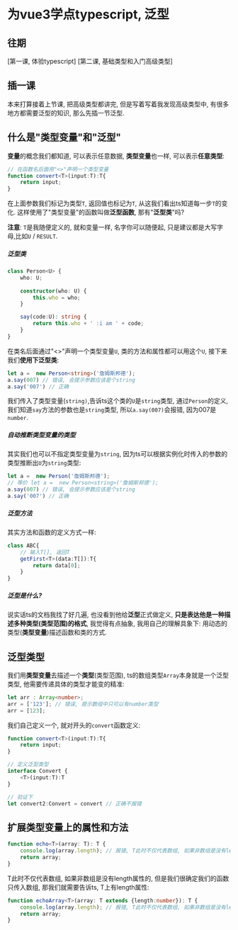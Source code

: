 # 为vue3学点typescript, 泛型

## 往期
[第一课, 体验typescript]
[第二课, 基础类型和入门高级类型]

## 插一课
本来打算接着上节课, 把高级类型都讲完, 但是写着写着我发现高级类型中, 有很多地方都需要泛型的知识, 那么先插一节泛型.

## 什么是"类型变量"和"泛型"
**变量**的概念我们都知道, 可以表示任意数据, **类型变量**也一样, 可以表示**任意类型**:
```typescript
// 在函数名后面用"<>"声明一个类型变量
function convert<T>(input:T):T{
    return input;
}
```
在上面参数我们标记为类型`T`, 返回值也标记为`T`, 从这我们看出ts知道每一步`T`的变化. 这样使用了"类型变量"的函数叫做**泛型函数**, 那有"**泛型类**"吗?

**注意**: `T`是我随便定义的, 就和变量一样, 名字你可以随便起, 只是建议都是大写字母,比如`U` / `RESULT`.

##### 泛型类
```typescript
class Person<U> {
    who: U;
    
    constructor(who: U) {
        this.who = who;
    }

    say(code:U): string {
        return this.who + ' :i am ' + code;
    }
}
```
在类名后面通过"<>"声明一个类型变量`U`, 类的方法和属性都可以用这个`U`, 接下来我们**使用下泛型类**:
```typescript
let a =  new Person<string>('詹姆斯邦德');
a.say(007) // 错误, 会提示参数应该是个string
a.say('007') // 正确
```
我们传入了类型变量(`string)`,告诉ts这个类的`U`是`string`类型, 通过`Person`的定义, 我们知道`say`方法的参数也是`string`类型, 所以`a.say(007)`会报错, 因为007是`number`.

##### 自动推断类型变量的类型
其实我们也可以不指定类型变量为`string`, 因为ts可以根据实例化时传入的参数的类型推断出`U`为`string`类型:
```typescript
let a =  new Person('詹姆斯邦德');
// 等价 let a =  new Person<string>('詹姆斯邦德');
a.say(007) // 错误, 会提示参数应该是个string
a.say('007') // 正确
```

##### 泛型方法
其实方法和函数的定义方式一样:
```typescript
class ABC{
    // 输入T[], 返回T
    getFirst<T>(data:T[]):T{
        return data[0];
    }
}
```

##### 泛型是什么?
说实话ts的文档我找了好几遍, 也没看到他给**泛型**正式做定义, **只是表达他是一种描述多种类型(类型范围)的格式**, 我觉得有点抽象, 我用自己的理解具象下: 用动态的类型(**类型变量**)描述函数和类的方式.

## 泛型类型

我们用**类型变量**去描述一个**类型**(类型范围), ts的数组类型`Array`本身就是一个泛型类型, 他需要传递具体的类型才能变的精准:
```typescript
let arr : Array<number>;
arr = ['123']; // 错误, 提示数组中只可以有number类型
arr = [123];
```

我们自己定义一个, 就对开头的`convert`函数定义:
```typescript
function convert<T>(input:T):T{
    return input;
}

// 定义泛型类型
interface Convert {
    <T>(input:T):T
}

// 验证下
let convert2:Convert = convert // 正确不报错
```

## 扩展类型变量上的属性和方法

```typescript
function echo<T>(array: T): T {
    console.log(array.length); // 报错, T此时不仅代表数组, 如果非数组是没有length属性的
    return array;
}
```
T此时不仅代表数组, 如果非数组是没有length属性的, 但是我们很确定我们的函数只传入数组, 那我们就需要告诉ts, T上有length属性:
```typescript
function echoArray<T>(array: T extends {length:number}): T {
    console.log(array.length); // 报错, T此时不仅代表数组, 如果非数组是没有length属性的
    return array;
}
```


